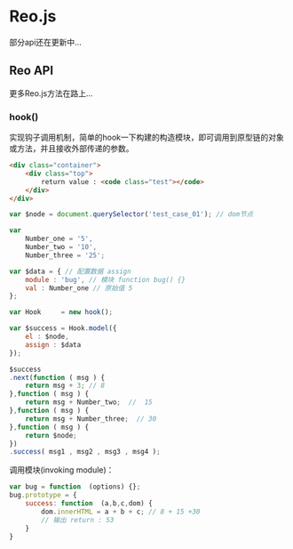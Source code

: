 # Reo.js
部分api还在更新中...
## Reo API
更多Reo.js方法在路上...
### hook()

实现钩子调用机制，简单的hook一下构建的构造模块，即可调用到原型链的对象或方法，并且接收外部传递的参数。

```html
<div class="container">
    <div class="top">
        return value : <code class="test"></code>
    </div>
</div>
```

```js
var $node = document.querySelector('test_case_01'); // dom节点

var 
    Number_one = '5',
    Number_two = '10',
    Number_three = '25';

var $data = { // 配置数据 assign
    module : 'bug', // 模块 function bug() {}
    val : Number_one // 原始值 5
};

var Hook     = new hook();

var $success = Hook.model({
    el : $node,
    assign : $data
});

$success
.next(function ( msg ) {
    return msg + 3; // 8
},function ( msg ) {
    return msg + Number_two;  //  15
},function ( msg ) {
    return msg + Number_three;  // 30
},function ( msg ) {
    return $node;
})
.success( msg1 , msg2 , msg3 , msg4 );

```
调用模块(invoking module)：
```js
var bug = function  (options) {};
bug.prototype = {
    success: function  (a,b,c,dom) {
        dom.innerHTML = a + b + c; // 8 + 15 +30
        // 输出 return : 53
    }
}
```
